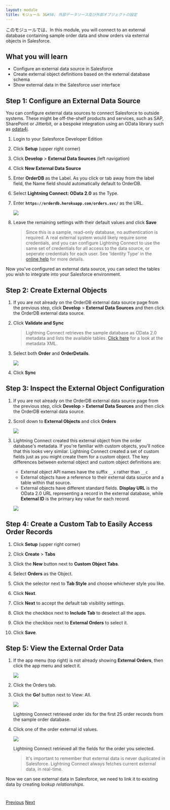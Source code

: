 ```yaml
---
layout: module
title: モジュール 3&#58; 外部データソース及び外部オブジェクトの設定
---
```


このモジュールでは、In this module, you will connect to an external database containing sample order data and show orders via external objects in Salesforce.

## What you will learn
- Configure an external data source in Salesforce
- Create external object definitions based on the external database schema
- Show external data in the Salesforce user interface


## Step 1: Configure an External Data Source

You can configure external data sources to connect Salesforce to outside systems. These might be off-the-shelf products and services, such as SAP, SharePoint or Jitterbit, or a bespoke integration using an OData library such as [odata4j](https://code.google.com/p/odata4j/).

1. Login to your Salesforce Developer Edition

1. Click **Setup** (upper right corner)

1. Click **Develop** > **External Data Sources** (left navigation)

1. Click **New External Data Source**

1. Enter **OrderDB** as the Label. As you click or tab away from the label field, the Name field should automatically default to OrderDB.

1. Select **Lightning Connect: OData 2.0** as the Type.

1. Enter **`https://orderdb.herokuapp.com/orders.svc/`** as the URL.

	![](images/external-data-source.png)

1. Leave the remaining settings with their default values and click **Save**

	> Since this is a sample, read-only database, no authentication is required. A real external system would likely require some credentials, and you can configure Lightning Connect to use the same set of credentials for all access to the data source, or seperate credentials for each user. See 'Identity Type' in the [online help](https://help.salesforce.com/HTViewHelpDoc?id=platform_connect_add_external_data_source.htm) for more details.

Now you've configured an external data source, you can select the tables you wish to integrate into your Salesforce environment.

## Step 2: Create External Objects

1. If you are not already on the OrderDB external data source page from the previous step, click **Develop** > **External Data Sources** and then click the OrderDB external data source.

1. Click **Validate and Sync**

	> Lightning Connect retrieves the sample database as OData 2.0 metadata and lists the available tables. [Click here](https://orderdb.herokuapp.com/orders.svc/$metadata) for a look at the metadata XML.

1. Select both **Order** and **OrderDetails**.

	![](images/select-tables.png)

1. Click **Sync**

## Step 3: Inspect the External Object Configuration

1. If you are not already on the OrderDB external data source page from the previous step, click **Develop** > **External Data Sources** and then click the OrderDB external data source.

1. Scroll down to **External Objects** and click **Orders**

	![](images/click-orders.png)

1. Lightning Connect created this external object from the order database's metadata. If you're familiar with custom objects, you'll notice that this looks very similar. Lightning Connect created a set of custom fields just as you might create them for a custom object. The key differences between external object and custom object definitions are:
	- External object API names have the suffix `__x` rather than `__c`
	- External objects have a reference to their external data source and a table within that source.
	- External objects have different standard fields. **Display URL** is the OData 2.0 URL representing a record in the external database, while **External ID** is the primary key value for each record.

	![](images/orders-external-object.png)

## Step 4: Create a Custom Tab to Easily Access Order Records

1. Click **Setup** (upper right corner)

1. Click **Create** > **Tabs**

1. Click the **New** button next to **Custom Object Tabs**.

1. Select **Orders** as the Object.

1. Click the selector next to **Tab Style** and choose whichever style you like.

1. Click **Next**.

1. Click **Next** to accept the default tab visibility settings.

1. Click the checkbox next to **Include Tab** to deselect all the apps.

1. Click the checkbox next to **External Orders** to select it.

1. Click **Save**.

## Step 5: View the External Order Data

1. If the app menu (top right) is not already showing **External Orders**, then click the app menu and select it.

	![](images/external-orders-app.png)

1. Click the Orders tab.

1. Click the **Go!** button next to View: All.

	![](images/orders.png)

	Lightning Connect retrieved order ids for the first 25 order records from the sample order database.

1. Click one of the order external id values.

	![](images/order.png)

	Lightning Connect retrieved all the fields for the order you selected.

	> It's important to remember that external data is never duplicated in Salesforce. Lightning Connect always fetches current external data, in real-time.

Now we can see external data in Salesforce, we need to link it to existing data by creating *lookup relationships*.

<div class="row" style="margin-top:40px;">
<div class="col-sm-12">
<a href="create-developer-edition.html" class="btn btn-default"><i class="glyphicon glyphicon-chevron-left"></i> Previous</a>
<a href="create-lookup-relationships.html" class="btn btn-default pull-right">Next <i class="glyphicon glyphicon-chevron-right"></i></a>
</div>
</div>
